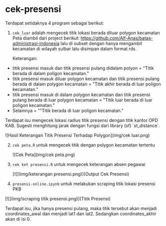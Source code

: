 # cek-presensi

Terdapat setidaknya 4 program sebagai berikut:

1.  `cek_luar` adalah mengecek titik lokasi berada diluar polygon kecamatan Peta diambil dari project berikut: <https://github.com/Alf-Anas/batas-administrasi-indonesia> lalu di subset dengan hanya mengambil kecamatan di wilayah sulbar lalu disimpan dalam format rds.

    Keterangan:

-   titik presensi masuk dan titik presensi pulang didalam polyon = "Titik berada di dalam poligon kecamatan."
-   titik presensi masuk diluar polygon kecamatan dan titik presensi pulang berada di dalam polygon kecamatan = "Titik akhir berada di luar poligon kecamatan."
-   titik presensi masuk di dalam polygon kecamatan dan titik presensi pulang berada di luar polygon kecamatan = "Titik luar berada di luar poligon kecamatan."
-   Selainnya = ""Titik berada di luar poligon kecamatan."

Terdapat isu mengecek lokasi radius titik presensi dengan titik kantor OPD KAB. Sugesti menghitung jarak dengan fungsi dari library (sf) \`st_distance\`.

![Hasil Keterangan Titik Presensi Terhadap Polygon](img/cek luar.png)

2.  `cek peta.R` untuk mengecek titik dengan polygon kecamatan tertentu

    ![Cek Peta](img/cek peta.png)

3.  `cek ket presensi.R` untuk mengecek keterangan absen pegawai

    [![](img/keterangan presensi.png)](Output Cek Presensi)

4.  `presensi-online.ipynb` untuk melakukan scraping titik lokasi presensi PKB

[![](img/scraping titik presensi.png)](Titik Presensi)

Terdapat isu, jika hanya presensi pulang, maka titik tersebut akan menjadi coordinates_awal dan menjadi lat1 dan lat2. Sedangkan coordinates_akhir akan di isi 0.
